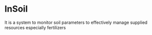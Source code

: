 # InSoil
It is a system to monitor soil parameters to effectively manage supplied resources especially fertilizers
